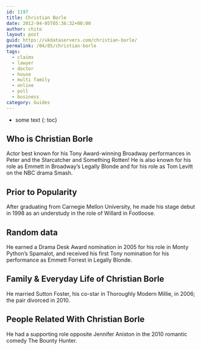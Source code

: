 ```yaml
---
id: 1197
title: Christian Borle
date: 2012-04-05T05:36:32+00:00
author: chito
layout: post
guid: https://ukdataservers.com/christian-borle/
permalink: /04/05/christian-borle
tags:
  - claims
  - lawyer
  - doctor
  - house
  - multi family
  - online
  - poll
  - business
category: Guides
---
```


* some text
{: toc}


## Who is  Christian Borle
                  
                  
                  
Actor best known for his Tony Award-winning Broadway performances in Peter and the Starcatcher and Something Rotten! He is also known for his role as Emmett in Broadway&#8217;s Legally Blonde and for his role as Tom Levitt on the NBC drama Smash.
                  
                
                
                
## Prior to Popularity 
                  
                  
                  
After graduating from Carnegie Mellon University, he made his stage debut in 1998 as an understudy in the role of Willard in Footloose.
                  
                
                
                
## Random data 
                  
                  
                  
He earned a Drama Desk Award nomination in 2005 for his role in Monty Python&#8217;s Spamalot, and received his first Tony nomination for his performance as Emmett Forrest in Legally Blonde.
                  
                
                
                
## Family & Everyday Life of Christian Borle
                  
                  
                  
He married Sutton Foster, his co-star in Thoroughly Modern Millie, in 2006; the pair divorced in 2010.
                  
                
                
                
## People Related With  Christian Borle
                  
                  
                  
He had a supporting role opposite Jennifer Aniston in the 2010 romantic comedy The Bounty Hunter.
                  
                
              
            
          
          
          
    
    
  
